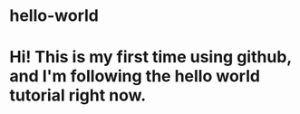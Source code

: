 # hello-world

# Hi! This is my first time using github, and I'm following the hello world tutorial right now.
